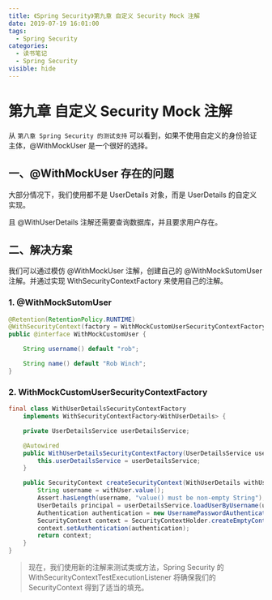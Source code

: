 ```yaml
---
title: 《Spring Security》第九章 自定义 Security Mock 注解
date: 2019-07-19 16:01:00
tags:
  - Spring Security
categories:
  - 读书笔记
  - Spring Security
visible: hide
---
```


# 第九章 自定义 Security Mock 注解

从 `第八章 Spring Security 的测试支持` 可以看到，如果不使用自定义的身份验证主体，@WithMockUser 是一个很好的选择。

## 一、@WithMockUser 存在的问题

大部分情况下，我们使用都不是 UserDetails 对象，而是 UserDetails 的自定义实现。

且 @WithUserDetails 注解还需要查询数据库，并且要求用户存在。

## 二、解决方案

我们可以通过模仿 @WithMockUser 注解，创建自己的 @WithMockSutomUser注解。并通过实现 WithSecurityContextFactory 来使用自己的注解。

### 1. @WithMockSutomUser

```java
@Retention(RetentionPolicy.RUNTIME)
@WithSecurityContext(factory = WithMockCustomUserSecurityContextFactory.class)
public @interface WithMockCustomUser {

	String username() default "rob";

	String name() default "Rob Winch";
}
```

### 2. WithMockCustomUserSecurityContextFactory

```java
final class WithUserDetailsSecurityContextFactory
	implements WithSecurityContextFactory<WithUserDetails> {

	private UserDetailsService userDetailsService;

	@Autowired
	public WithUserDetailsSecurityContextFactory(UserDetailsService userDetailsService) {
		this.userDetailsService = userDetailsService;
	}

	public SecurityContext createSecurityContext(WithUserDetails withUser) {
		String username = withUser.value();
		Assert.hasLength(username, "value() must be non-empty String");
		UserDetails principal = userDetailsService.loadUserByUsername(username);
		Authentication authentication = new UsernamePasswordAuthenticationToken(principal, principal.getPassword(), principal.getAuthorities());
		SecurityContext context = SecurityContextHolder.createEmptyContext();
		context.setAuthentication(authentication);
		return context;
	}
}
```

> 现在，我们使用新的注解来测试类或方法，Spring Security 的 WithSecurityContextTestExecutionListener 将确保我们的 SecurityContext 得到了适当的填充。
